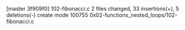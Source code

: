 [master 3f909f0] 102-fibonacci.c
 2 files changed, 33 insertions(+), 5 deletions(-)
 create mode 100755 0x02-functions_nested_loops/102-fibonacci.c
